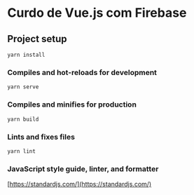 # Curdo de Vue.js com Firebase

## Project setup
```
yarn install
```

### Compiles and hot-reloads for development
```
yarn serve
```

### Compiles and minifies for production
```
yarn build
```

### Lints and fixes files
```
yarn lint
```

### JavaScript style guide, linter, and formatter
[https://standardjs.com/](https://standardjs.com/)
